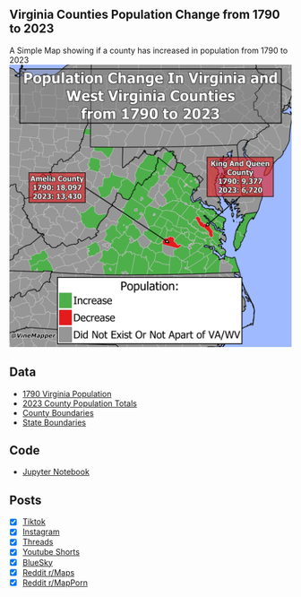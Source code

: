## Virginia Counties Population Change from 1790 to 2023
A Simple Map showing if a county has increased in population from 1790 to 2023
![Map](Virginia_Population_Change_1790_2023.png)

## Data
* [1790 Virginia Population](http://www.virginiaplaces.org/population/pop1790numbers.html)
* [2023 County Population Totals](https://www2.census.gov/programs-surveys/popest/datasets/2020-2023/counties/totals/)
* [County Boundaries](https://www.census.gov/geographies/mapping-files/time-series/geo/carto-boundary-file.html)
* [State Boundaries](https://www.census.gov/geographies/mapping-files/time-series/geo/carto-boundary-file.html)

## Code
* [Jupyter Notebook](FormatData.ipynb)

## Posts
- [x] [Tiktok](https://www.tiktok.com/@vinemapper/video/7444737418118303018)
- [x] [Instagram](https://www.instagram.com/p/DDXYXxaPBSj/)
- [x] [Threads](https://www.threads.net/@vinemapper/post/DDXYY6wPnla)
- [x] [Youtube Shorts](https://youtube.com/shorts/C_FxcruUAoM)
- [x] [BlueSky](https://bsky.app/profile/vinemapper.bsky.social/post/3lcv7kw7on222)
- [x] [Reddit r/Maps](https://www.reddit.com/r/Maps/comments/1haegkh/population_increase_or_decrease_from_1900_to_2023/)
- [x] [Reddit r/MapPorn](https://www.reddit.com/r/MapPorn/comments/1haefun/population_increase_or_decrease_from_1900_to_2023/)
